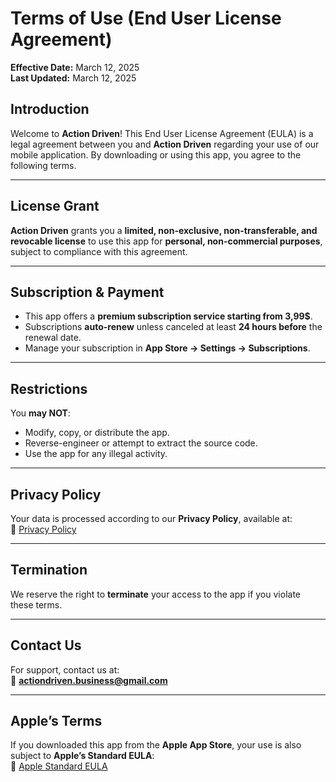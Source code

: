 # Terms of Use (End User License Agreement)

**Effective Date:** March 12, 2025  
**Last Updated:** March 12, 2025  

## Introduction  
Welcome to **Action Driven**! This End User License Agreement (EULA) is a legal agreement between you and **Action Driven** regarding your use of our mobile application. By downloading or using this app, you agree to the following terms.  

---

## License Grant  
**Action Driven** grants you a **limited, non-exclusive, non-transferable, and revocable license** to use this app for **personal, non-commercial purposes**, subject to compliance with this agreement.  

---

## Subscription & Payment  
- This app offers a **premium subscription service starting from 3,99$**.  
- Subscriptions **auto-renew** unless canceled at least **24 hours before** the renewal date.  
- Manage your subscription in **App Store → Settings → Subscriptions**.  

---

## Restrictions  
You **may NOT**:  
- Modify, copy, or distribute the app.  
- Reverse-engineer or attempt to extract the source code.  
- Use the app for any illegal activity.  

---

## Privacy Policy  
Your data is processed according to our **Privacy Policy**, available at:  
🔗 [Privacy Policy](https://raw.githubusercontent.com/action-driven/privacy/f3d66d1b389813f9a02947e835137b1f76e75def/PrivacyPolicy.md)  

---

## Termination  
We reserve the right to **terminate** your access to the app if you violate these terms.  

---

## Contact Us  
For support, contact us at:  
📧 **actiondriven.business@gmail.com**  

---

## Apple’s Terms  
If you downloaded this app from the **Apple App Store**, your use is also subject to **Apple’s Standard EULA**:  
🔗 [Apple Standard EULA](https://www.apple.com/legal/internet-services/itunes/dev/stdeula/)  
